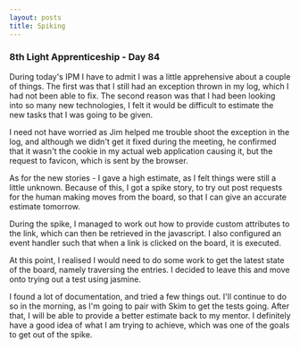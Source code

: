 ```yaml
---
layout: posts
title: Spiking
---
```


### 8th Light Apprenticeship - Day 84


During today's IPM I  have to admit I was a little apprehensive about a couple of things. The first was that I still had an exception thrown in my log, which I had not been able to fix. The second reason was that I had been looking into so many new technologies, I felt it would be difficult to estimate the new tasks that I was going to be given. 

<!--break-->

I need not have worried as Jim helped me trouble shoot the exception in the log, and although we didn't get it fixed during the meeting, he confirmed that it wasn't the cookie in my actual web application causing it, but the request to favicon, which is sent by the browser. 

As for the new stories - I gave a high estimate, as I felt things were still a little unknown. Because of this, I got a spike story, to try out post requests for the human making moves from the board, so that I can give an accurate estimate tomorrow.

During the spike, I managed to work out how to provide custom attributes to the <a> link, which can then be retrieved in the javascript. I also configured an event handler such that when a link is clicked on the board, it is executed.

At this point, I realised I would need to do some work to get the latest state of the board, namely traversing the <td> entries. I decided to leave this and move onto trying out a test using jasmine.

I found a lot of documentation, and tried a few things out. I'll continue to do so in the morning, as I'm going to pair with Skim to get the tests going. After that, I will be able to provide a better estimate back to my mentor. I definitely have a good idea of what I am trying to achieve, which was one of the goals to get out of the spike.
